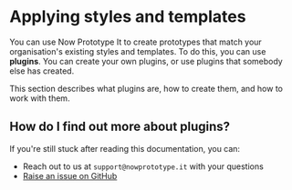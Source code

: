 # Applying styles and templates

You can use Now Prototype It to create prototypes that match your organisation's existing styles and templates. To do this, you can use **plugins**. You can create your own plugins, or use plugins that somebody else has created.

This section describes what plugins are, how to create them, and how to work with them. 

## How do I find out more about plugins?

If you're still stuck after reading this documentation, you can:

- Reach out to us at `support@nowprototype.it` with your questions
- [Raise an issue on GitHub](https://github.com/nowprototypeit/nowprototypeit/issues)